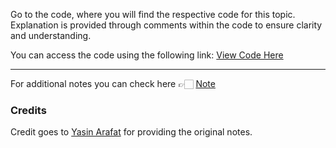 Go to the code, where you will find the respective code for this topic. Explanation is provided through comments within the code to ensure clarity and understanding.

You can access the code using the following link:
[View Code Here](https://github.com/AbuTaher003/Machine-Learning-ML-/blob/main/Code/25_Normalization.ipynb)

---
For additional notes you can check here 👉🏻 [Note](https://drive.google.com/file/d/191zUo1MSP6-Ie278ii2elu6ihiLBILwD/view
)

### Credits

Credit goes to [Yasin Arafat](https://github.com/yasin-arafat-05) for providing the original notes.
